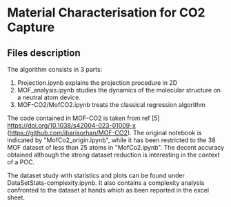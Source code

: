 # Material Characterisation for CO2 Capture

## Files description

The algorithm consists in 3 parts:

1. Projection.ipynb explains the projection procedure in 2D
2. MOF_analysis.ipynb studies the dynamics of the molecular structure on a neutral atom device.
3. MOF-CO2/MofCO2.ipynb treats the classical regression algorithm


The code contained in MOF-CO2 is taken from ref [5] https://doi.org/10.1038/s42004-023-01009-x (https://github.com/ibarisorhan/MOF-CO2). The original notebook is indicated by "MofCo2_origin.ipynb",
while it has been restricted to the 38 MOF dataset of less than 25 atoms in  "MofCo2.ipynb". The decent accuracy obtained although the strong dataset reduction is interesting in the context of a POC.

The dataset study with statistics and plots can be found under DataSetStats-complexity.ipynb. It also contains a complexity analysis confronted to the dataset at hands which as been reported in the excel sheet.